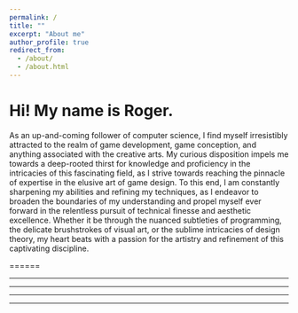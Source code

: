 ```yaml
---
permalink: /
title: ""
excerpt: "About me"
author_profile: true
redirect_from: 
  - /about/
  - /about.html
---
```


Hi! My name is Roger.
======
As an up-and-coming follower of computer science, I find myself irresistibly attracted to the realm of game development, game conception, and anything associated with the creative arts. My curious disposition impels me towards a deep-rooted thirst for knowledge and proficiency in the intricacies of this fascinating field, as I strive towards reaching the pinnacle of expertise in the elusive art of game design. To this end, I am constantly sharpening my abilities and refining my techniques, as I endeavor to broaden the boundaries of my understanding and propel myself ever forward in the relentless pursuit of technical finesse and aesthetic excellence. Whether it be through the nuanced subtleties of programming, the delicate brushstrokes of visual art, or the sublime intricacies of design theory, my heart beats with a passion for the artistry and refinement of this captivating discipline.

======

------

------

------

------
